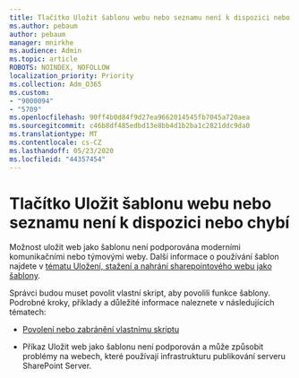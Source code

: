 ```yaml
---
title: Tlačítko Uložit šablonu webu nebo seznamu není k dispozici nebo chybí
ms.author: pebaum
author: pebaum
manager: mnirkhe
ms.audience: Admin
ms.topic: article
ROBOTS: NOINDEX, NOFOLLOW
localization_priority: Priority
ms.collection: Adm_O365
ms.custom:
- "9000094"
- "5709"
ms.openlocfilehash: 90ff4b0d84f9d27ea9662014545fb7045a720aea
ms.sourcegitcommit: c46b8df485edbd13e8bb4d1b2ba1c2821ddc9da0
ms.translationtype: MT
ms.contentlocale: cs-CZ
ms.lasthandoff: 05/23/2020
ms.locfileid: "44357454"
---
```

# <a name="save-sitelist-template-button-not-available-or-missing"></a>Tlačítko Uložit šablonu webu nebo seznamu není k dispozici nebo chybí

Možnost uložit web jako šablonu není podporována moderními komunikačními nebo týmovými weby. Další informace o používání šablon najdete v [tématu Uložení, stažení a nahrání sharepointového webu jako šablony](https://docs.microsoft.com/sharepoint/dev/general-development/save-download-and-upload-a-sharepoint-site-as-a-template).

Správci budou muset povolit vlastní skript, aby povolili funkce šablony. Podrobné kroky, příklady a důležité informace naleznete v následujících tématech:

- [Povolení nebo zabránění vlastnímu skriptu](https://docs.microsoft.com/sharepoint/allow-or-prevent-custom-script)

- Příkaz Uložit web jako šablonu není podporován a může způsobit problémy na webech, které používají infrastrukturu publikování serveru SharePoint Server.


